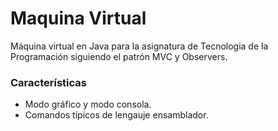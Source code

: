 # Maquina Virtual

Máquina virtual en Java para la asignatura de Tecnologia de la Programación siguiendo el patrón MVC y Observers.

### Características

 - Modo gráfico y modo consola.
 - Comandos típicos de lengauje ensamblador.
